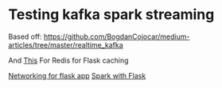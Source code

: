 # Testing kafka spark streaming
Based off:
https://github.com/BogdanCojocar/medium-articles/tree/master/realtime_kafka

And 
[This](https://docs.docker.com/compose/gettingstarted/) For Redis for Flask caching

[Networking for flask app](https://pythonspeed.com/articles/docker-connection-refused/)
[Spark with Flask](https://www.codementor.io/@jadianes/building-a-web-service-with-apache-spark-flask-example-app-part2-du1083854)
